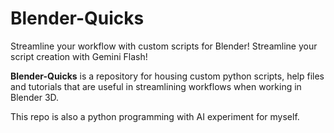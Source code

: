 # Blender-Quicks
Streamline your workflow with custom scripts for Blender!  Streamline your script creation with Gemini Flash!

**Blender-Quicks** is a repository for housing custom python scripts, help files and tutorials that are useful in streamlining workflows when working in Blender 3D.

This repo is also a python programming with AI experiment for myself.
